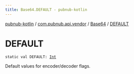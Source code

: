 ```yaml
---
title: Base64.DEFAULT - pubnub-kotlin
---
```


[pubnub-kotlin](../../index.html) / [com.pubnub.api.vendor](../index.html) / [Base64](index.html) / [DEFAULT](./-d-e-f-a-u-l-t.html)

# DEFAULT

`static val DEFAULT: `[`Int`](https://kotlinlang.org/api/latest/jvm/stdlib/kotlin/-int/index.html)

Default values for encoder/decoder flags.

